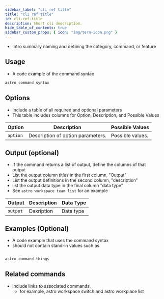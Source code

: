 ```yaml
---
sidebar_label: "cli ref title"
title: "cli ref title"
id: cli-ref-title
description: Short cli description.
hide_table_of_contents: true
sidebar_custom_props: { icon: "img/term-icon.png" }
---
```


<!-- All CLI ref must include the `sidebar_custom_props` line in the header to ensure generated sidebar info renders correctly.-->
<!-- See cli/astro-workspace-user-list.md for a command reference example that includes both software and astro commands, outputs, usage examples, and input options -->

- Intro summary naming and defining the category, command, or feature

## Usage

- A code example of the command syntax

```bash
astro command syntax
```

## Options

- Include a table of all required and optional parameters
- This table includes columns for Option, Description, and Possible Values

| Option   | Description                       | Possible Values  |
| -------- | --------------------------------- | ---------------- |
| `option` | Description of option parameters. | Possible values. |

## Output (optional)

- If the command returns a list of output, define the columns of that output
- List the output column titles in the first column, "Output"
- List the output definitions in the second column, "description"
- list the output data type in the final column "data type"
- See `astro workspace team list` for an example

| Output   | Description | Data Type |
| -------- | ----------- | --------- |
| `output` | Dexription  | Data type |

## Examples (Optional)

- A code example that uses the command syntax
- should not contain stand-in values such as <dag-id>

```bash

astro command things

```

## Related commands

- include links to associated commands,
  - for example, astro workspace switch and astro workplace list
